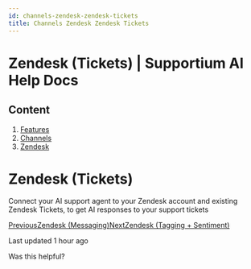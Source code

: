 ```yaml
---
id: channels-zendesk-zendesk-tickets
title: Channels Zendesk Zendesk Tickets
---
```



# Zendesk (Tickets) | Supportium AI Help Docs

## Content

  1. [Features](/features)
  2. [Channels](/features/channels)
  3. [Zendesk](/features/channels/zendesk)

# Zendesk (Tickets)

Connect your AI support agent to your Zendesk account and existing Zendesk Tickets, to get AI responses to your support tickets

[PreviousZendesk (Messaging)](/features/channels/zendesk/zendesk-messaging)[NextZendesk (Tagging + Sentiment)](/features/channels/zendesk/zendesk-tagging-+-sentiment)

Last updated 1 hour ago

Was this helpful?
